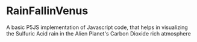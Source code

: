 # RainFallinVenus
A basic P5JS implementation of Javascript code, that helps in visualizing the Sulfuric Acid rain in the Alien Planet's Carbon Dioxide rich atmosphere 
